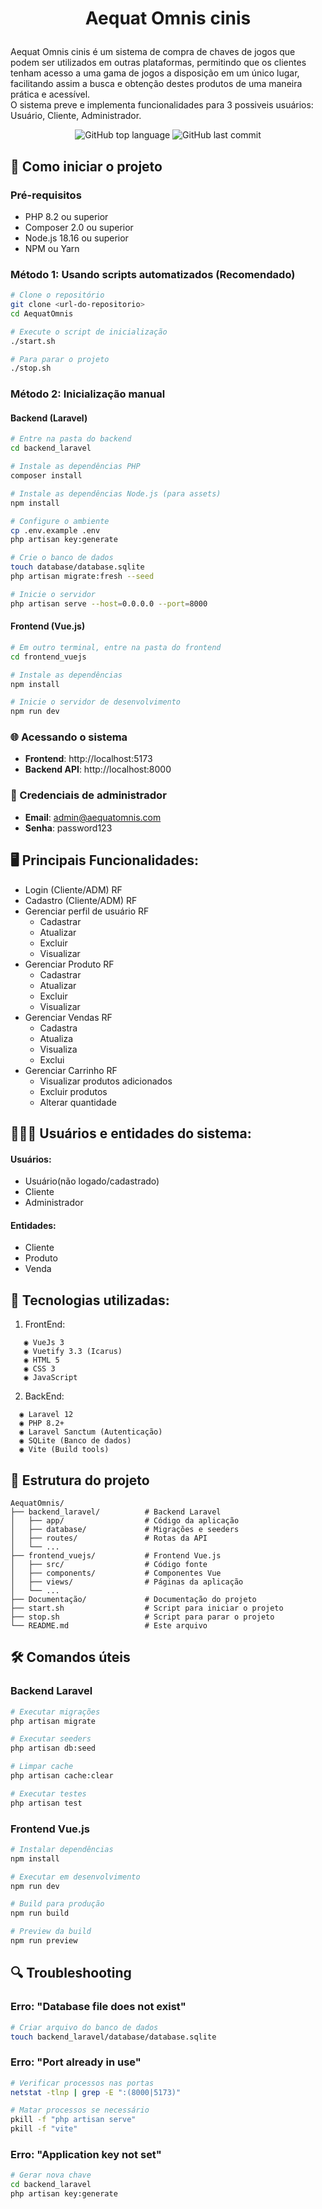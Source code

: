 # <p align="center">Aequat Omnis cinis</p>

Aequat Omnis cinis é um sistema de compra de chaves de jogos que podem ser utilizados em outras plataformas, permitindo que os clientes tenham acesso a uma gama de jogos a disposição em um único lugar, facilitando assim a busca e obtenção destes produtos de uma maneira prática e acessível.<br>
O sistema preve e implementa funcionalidades para 3 possiveis usuários: Usuário, Cliente, Administrador.<br>

<div align="center">
  <p>
    <img alt="GitHub top language" src="https://img.shields.io/github/languages/top/zSchwi/AequatOmnis?color=39C2D8&logoColor=39C2D8&style=for-the-badge">
    <img alt="GitHub last commit" src="https://img.shields.io/github/last-commit/zSchwi/AequatOmnis?color=39C2D8&logoColor=39C2D8&style=for-the-badge">
  </p>
</div>

## 🚀 Como iniciar o projeto

### Pré-requisitos
- PHP 8.2 ou superior
- Composer 2.0 ou superior
- Node.js 18.16 ou superior
- NPM ou Yarn

### Método 1: Usando scripts automatizados (Recomendado)

```bash
# Clone o repositório
git clone <url-do-repositorio>
cd AequatOmnis

# Execute o script de inicialização
./start.sh

# Para parar o projeto
./stop.sh
```

### Método 2: Inicialização manual

#### Backend (Laravel)
```bash
# Entre na pasta do backend
cd backend_laravel

# Instale as dependências PHP
composer install

# Instale as dependências Node.js (para assets)
npm install

# Configure o ambiente
cp .env.example .env
php artisan key:generate

# Crie o banco de dados
touch database/database.sqlite
php artisan migrate:fresh --seed

# Inicie o servidor
php artisan serve --host=0.0.0.0 --port=8000
```

#### Frontend (Vue.js)
```bash
# Em outro terminal, entre na pasta do frontend
cd frontend_vuejs

# Instale as dependências
npm install

# Inicie o servidor de desenvolvimento
npm run dev
```

### 🌐 Acessando o sistema

- **Frontend**: http://localhost:5173
- **Backend API**: http://localhost:8000

### 🔐 Credenciais de administrador

- **Email**: admin@aequatomnis.com
- **Senha**: password123

## 🖥 Principais Funcionalidades:
- Login (Cliente/ADM) RF
- Cadastro (Cliente/ADM) RF
- Gerenciar perfil de usuário RF
   - Cadastrar
   - Atualizar 
   - Excluir 
   - Visualizar
- Gerenciar Produto RF
   - Cadastrar
   - Atualizar 
   - Excluir 
   - Visualizar
- Gerenciar Vendas RF
   - Cadastra
   - Atualiza
   - Visualiza
   - Exclui
- Gerenciar Carrinho RF
   - Visualizar produtos adicionados
   - Excluir produtos
   - Alterar quantidade

## 👨🏾‍🦱 Usuários e entidades do sistema:
#### Usuários:
- Usuário(não logado/cadastrado)
- Cliente
- Administrador
#### Entidades:
- Cliente
- Produto
- Venda

## 🔧 Tecnologias utilizadas:
1. FrontEnd:
```
   ◉ VueJs 3
   ◉ Vuetify 3.3 (Icarus)
   ◉ HTML 5
   ◉ CSS 3
   ◉ JavaScript
```
2. BackEnd:
 ```
   ◉ Laravel 12
   ◉ PHP 8.2+
   ◉ Laravel Sanctum (Autenticação)
   ◉ SQLite (Banco de dados)
   ◉ Vite (Build tools)
```

## 📁 Estrutura do projeto
```
AequatOmnis/
├── backend_laravel/          # Backend Laravel
│   ├── app/                  # Código da aplicação
│   ├── database/             # Migrações e seeders
│   ├── routes/               # Rotas da API
│   └── ...
├── frontend_vuejs/           # Frontend Vue.js
│   ├── src/                  # Código fonte
│   ├── components/           # Componentes Vue
│   ├── views/                # Páginas da aplicação
│   └── ...
├── Documentação/             # Documentação do projeto
├── start.sh                  # Script para iniciar o projeto
├── stop.sh                   # Script para parar o projeto
└── README.md                 # Este arquivo
```

## 🛠 Comandos úteis

### Backend Laravel
```bash
# Executar migrações
php artisan migrate

# Executar seeders
php artisan db:seed

# Limpar cache
php artisan cache:clear

# Executar testes
php artisan test
```

### Frontend Vue.js
```bash
# Instalar dependências
npm install

# Executar em desenvolvimento
npm run dev

# Build para produção
npm run build

# Preview da build
npm run preview
```

## 🔍 Troubleshooting

### Erro: "Database file does not exist"
```bash
# Criar arquivo do banco de dados
touch backend_laravel/database/database.sqlite
```

### Erro: "Port already in use"
```bash
# Verificar processos nas portas
netstat -tlnp | grep -E ":(8000|5173)"

# Matar processos se necessário
pkill -f "php artisan serve"
pkill -f "vite"
```

### Erro: "Application key not set"
```bash
# Gerar nova chave
cd backend_laravel
php artisan key:generate
```

